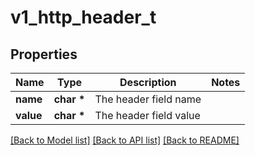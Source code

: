 # v1_http_header_t

## Properties
Name | Type | Description | Notes
------------ | ------------- | ------------- | -------------
**name** | **char \*** | The header field name | 
**value** | **char \*** | The header field value | 

[[Back to Model list]](../README.md#documentation-for-models) [[Back to API list]](../README.md#documentation-for-api-endpoints) [[Back to README]](../README.md)



